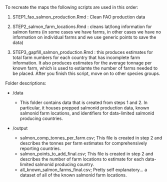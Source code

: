 To recreate the maps the following scripts are used in this order:

1. STEP1_fao_salmon_production.Rmd : Clean FAO production data

2. STEP2_salmon_farm_locations.Rmd : cleans lat/long information for salmon farms (in some cases we have farms, in other cases we have no information on individual farms and we use generic points to save the data)

3. STEP3_gapfill_salmon_production.Rmd : this produces estimates for total farm numbers for each country that has incomplete farm information. It also produces estimates for the average tonnage per known farm, which is used to estiamte the number of farms needed to be placed. After you finish this script, move on to other species groups. 


Folder descriptions:

 - /data
    - This folder contains data that is created from steps 1 and 2. In particular, it houses prepped salmonid production data, known salmonid farm locations, and identifiers for data-limited salmonid producing countries. 

 - /output
    - salmon_comp_tonnes_per_farm.csv; This file is created in step 2 and describes the tonnes per farm estimates for comprehensively reporting countries. 
    - salmon_points_to_add_final.csv; This file is created in step 2 and describes the number of farm locations to estimate for each data-limited salmonid producing country. 
    - all_known_salmon_farms_final.csv; Pretty self explanatory... a dataset of all of the known salmonid farm locations. 